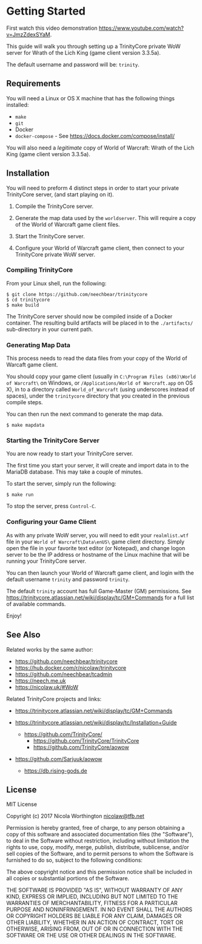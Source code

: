 # Getting Started

First watch this video demonstration
https://www.youtube.com/watch?v=JmzZdexSYaM.

This guide will walk you through setting up a TrinityCore private WoW server for
Wrath of the Lich King (game client version 3.3.5a).

The default username and password will be: `trinity`.


## Requirements

You will need a Linux or OS X machine that has the following things installed:

  * `make`
  * `git`
  * Docker
  * `docker-compose` - See https://docs.docker.com/compose/install/

You will also need a *legitimate* copy of World of Warcraft: Wrath of the Lich
King (game client version 3.3.5a).


## Installation

You will need to preform 4 distinct steps in order to start your private
TrinityCore server, (and start playing on it).

  1. Compile the TrinityCore server.

  2. Generate the map data used by the `worldserver`. This will require a copy
     of the World of Warcraft game client files.

  3. Start the TrinityCore server.

  4. Configure your World of Warcraft game client, then connect to your
     TrinityCore private WoW server.


### Compiling TrinityCore

From your Linux shell, run the following:

    $ git clone https://github.com/neechbear/trinitycore
    $ cd trinitycore
    $ make build

The TrinityCore server should now be compiled inside of a Docker container. The
resulting build artifacts will be placed in to the `./artifacts/` sub-directory
in your current path.


### Generating Map Data

This process needs to read the data files from your copy of the World of Warcaft
game client.

You should copy your game client (usually in `C:\Program Files
(x86)\World of Warcraft\` on Windows, or `/Applications/World of Warcraft.app`
on OS X), in to a directory called `World_of_Warcraft` (using underscores
instead of spaces), under the `trinitycore` directory that you created in the
previous compile steps.

You can then run the next command to generate the map data.

    $ make mapdata


### Starting the TrinityCore Server

You are now ready to start your TrinityCore server.

The first time you start your server, it will create and import data in to the
MariaDB database. This may take a couple of minutes.

To start the server, simply run the following:

    $ make run

To stop the server, press `Control-C`.


### Configuring your Game Client

As with any private WoW server, you will need to edit your `realmlist.wtf` file
in your `World of Warcraft\Data\enUS\` game client directory. Simply open the
file in your favorite text editor (or Notepad), and change logon server to be
the IP address or hostname of the Linux machine that will be running your
TrinityCore server.

You can then launch your World of Warcraft game client, and login with the
default username `trinity` and password `trinity`.

The default `trinity` account has full Game-Master (GM) permissions. See
https://trinitycore.atlassian.net/wiki/display/tc/GM+Commands for a full list of
available commands.

Enjoy!


## See Also

Related works by the same author:

  * https://github.com/neechbear/trinitycore
  * https://hub.docker.com/r/nicolaw/trinitycore
  * https://github.com/neechbear/tcadmin
  * https://neech.me.uk
  * https://nicolaw.uk/#WoW

Related TrinityCore projects and links:

  * https://trinitycore.atlassian.net/wiki/display/tc/GM+Commands

  * https://trinitycore.atlassian.net/wiki/display/tc/Installation+Guide
    * https://github.com/TrinityCore/
      * https://github.com/TrinityCore/TrinityCore
      * https://github.com/TrinityCore/aowow

  * https://github.com/Sarjuuk/aowow
    * https://db.rising-gods.de


## License

MIT License

Copyright (c) 2017 Nicola Worthington <nicolaw@tfb.net>

Permission is hereby granted, free of charge, to any person obtaining a copy
of this software and associated documentation files (the "Software"), to deal
in the Software without restriction, including without limitation the rights
to use, copy, modify, merge, publish, distribute, sublicense, and/or sell
copies of the Software, and to permit persons to whom the Software is
furnished to do so, subject to the following conditions:

The above copyright notice and this permission notice shall be included in all
copies or substantial portions of the Software.

THE SOFTWARE IS PROVIDED "AS IS", WITHOUT WARRANTY OF ANY KIND, EXPRESS OR
IMPLIED, INCLUDING BUT NOT LIMITED TO THE WARRANTIES OF MERCHANTABILITY,
FITNESS FOR A PARTICULAR PURPOSE AND NONINFRINGEMENT. IN NO EVENT SHALL THE
AUTHORS OR COPYRIGHT HOLDERS BE LIABLE FOR ANY CLAIM, DAMAGES OR OTHER
LIABILITY, WHETHER IN AN ACTION OF CONTRACT, TORT OR OTHERWISE, ARISING FROM,
OUT OF OR IN CONNECTION WITH THE SOFTWARE OR THE USE OR OTHER DEALINGS IN THE
SOFTWARE.

